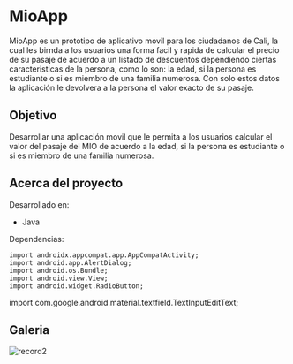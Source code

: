 
# MioApp

MioApp es un prototipo de aplicativo movil para los ciudadanos de Cali, la cual les birnda a los usuarios una forma facil y rapida de calcular el precio de su pasaje de acuerdo a un listado de descuentos dependiendo ciertas caracteristicas de la persona, como lo son: la edad, si la persona es estudiante o si es miembro de una familia numerosa. Con solo estos datos la aplicación le devolvera a la persona el valor exacto de su pasaje.

## Objetivo
Desarrollar una aplicación movil que le permita a los usuarios calcular el valor del pasaje del MIO de acuerdo a la edad, si la persona es estudiante o si es miembro de una familia numerosa.

## Acerca del proyecto
Desarrollado en: 
  - Java

Dependencias:

    import androidx.appcompat.app.AppCompatActivity;
    import android.app.AlertDialog;
    import android.os.Bundle;
    import android.view.View;
    import android.widget.RadioButton;


import com.google.android.material.textfield.TextInputEditText;
    
## Galeria
![record2](https://user-images.githubusercontent.com/42383412/110965808-8fd28f80-8322-11eb-9a47-78c0a66c07b1.gif)
